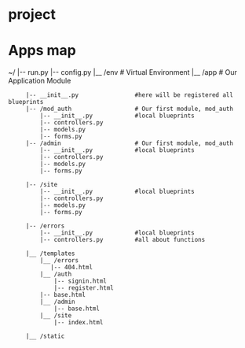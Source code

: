# project
<h1>Apps map</h1>

~/
    |-- run.py
    |-- config.py
    |__ /env                            # Virtual Environment
    |__ /app                            # Our Application Module

         |-- __init__.py                #here will be registered all blueprints
         |-- /mod_auth                  # Our first module, mod_auth
             |-- __init__.py            #local blueprints
             |-- controllers.py
             |-- models.py
             |-- forms.py
         |-- /admin                     # Our first module, mod_auth
             |-- __init__.py            #local blueprints
             |-- controllers.py
             |-- models.py
             |-- forms.py
             
         |-- /site
             |-- __init__.py            #local blueprints
             |-- controllers.py
             |-- models.py
             |-- forms.py
             
         |-- /errors
             |-- __init__.py            #local blueprints
             |-- controllers.py         #all about functions

         |__ /templates
             |__ /errors
                |-- 404.html
             |__ /auth
                 |-- signin.html
                 |-- register.html
             |-- base.html
             |__ /admin
                 |-- base.html
             |__ /site
                 |-- index.html

         |__ /static
